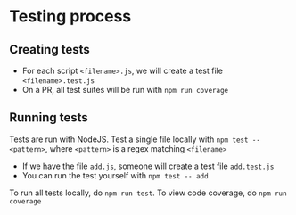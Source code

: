# Testing process
## Creating tests
- For each script `<filename>.js`, we will create a test file `<filename>.test.js`
- On a PR, all test suites will be run with `npm run coverage`

## Running tests
Tests are run with NodeJS. Test a single file locally with `npm test -- <pattern>`, where `<pattern>` is a regex matching `<filename>`
  - If we have the file `add.js`, someone will create a test file `add.test.js`
  - You can run the test yourself with `npm test -- add`

To run all tests locally, do `npm run test`. To view code coverage, do `npm run coverage`